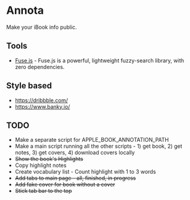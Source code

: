 # Annota

Make your iBook info public.

## Tools

- [Fuse.js](https://fusejs.io/demo.html) - Fuse.js is a powerful, lightweight fuzzy-search library, with zero dependencies.


## Style based

- https://dribbble.com/
- https://www.banky.io/


## TODO

- Make a separate script for APPLE_BOOK_ANNOTATION_PATH
- Make a main script running all the other scripts - 1) get book, 2) get notes, 3) get covers, 4) download covers locally
- ~~Show the book's Highlights~~
- Copy highlight notes
- Create vocabulary list - Count highlight with 1 to 3 words
- ~~Add tabs to main page - all, finished, in progress~~
- ~~Add fake cover for book without a cover~~
- ~~Stick tab bar to the top~~